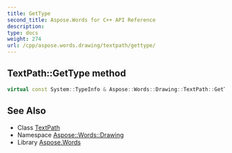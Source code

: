 ```yaml
---
title: GetType
second_title: Aspose.Words for C++ API Reference
description: 
type: docs
weight: 274
url: /cpp/aspose.words.drawing/textpath/gettype/
---
```

## TextPath::GetType method




```cpp
virtual const System::TypeInfo & Aspose::Words::Drawing::TextPath::GetType() const override
```

## See Also

* Class [TextPath](../)
* Namespace [Aspose::Words::Drawing](../../)
* Library [Aspose.Words](../../../)
